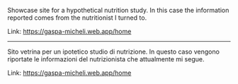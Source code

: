 Showcase site for a hypothetical nutrition study. In this case the information reported comes from the nutritionist I turned to.

Link: https://gaspa-micheli.web.app/home

-----------------------------------------------------------------------------------------

Sito vetrina per un ipotetico studio di nutrizione. In questo caso vengono riportate le informazioni del nutrizionista che attualmente mi segue.

Link: https://gaspa-micheli.web.app/home
